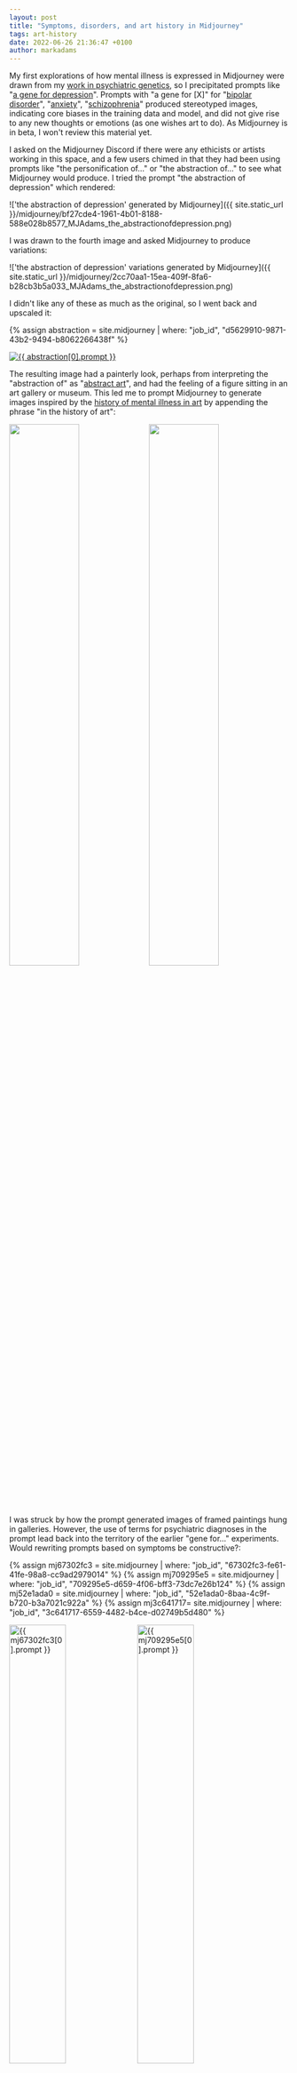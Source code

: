 ```yaml
---
layout: post
title: "Symptoms, disorders, and art history in Midjourney"
tags: art-history
date: 2022-06-26 21:36:47 +0100
author: markadams
---
```


My first explorations of how mental illness is expressed in Midjourney were drawn from my [work in psychiatric genetics](https://www.ed.ac.uk/profile/dr-mark-james-adams), so I precipitated prompts like "[a gene for depression][gene-for-mdd]".  Prompts with "a gene for \[X\]" for "[bipolar disorder][gene-for-bip]", "[anxiety][gene-for-anx]", "[schizophrenia][gene-for-scz]" produced stereotyped images, indicating core biases in the training data and model, and did not give rise to any new thoughts or emotions (as one wishes art to do). As Midjourney is in beta, I won't review this material yet. 

I asked on the Midjourney Discord if there were any ethicists or artists working in this space, and a few users chimed in that they had been using prompts like "the personification of…" or "the abstraction of…" to see what Midjourney would produce. I tried the prompt "the abstraction of depression" which rendered:

!['the abstraction of depression' generated by Midjourney]({{ site.static_url }}/midjourney/bf27cde4-1961-4b01-8188-588e028b8577_MJAdams_the_abstractionofdepression.png)

I was drawn to the fourth image and asked Midjourney to produce variations:

!['the abstraction of depression' variations generated by Midjourney]({{ site.static_url }}/midjourney/2cc70aa1-15ea-409f-8fa6-b28cb3b5a033_MJAdams_the_abstractionofdepression.png)

I didn't like any of these as much as the original, so I went back and upscaled it:

{% assign abstraction = site.midjourney | where: "job_id", "d5629910-9871-43b2-9494-b8062266438f" %}
<p><a href="{{ abstraction[0].url }}"><img src="{{ site.static_url }}/midjourney/{{ abstraction[0].save }}.jpg" alt="{{ abstraction[0].prompt }}"/></a></p>

The resulting image had a painterly look, perhaps from interpreting the "abstraction of" as "[abstract art][abstract]", and had the feeling of a figure sitting in an art gallery or museum. This led me to prompt Midjourney to generate images inspired by the [history of mental illness in art][illness-in-art] by appending the phrase "in the history of art":

<img src="{{ site.static_url }}/midjourney/55c36f4a-f702-42c1-a70a-ddbe69a96486_MJAdams_the_representationofdepressioninthehistoryofart.png" width="50%" height="50%"/><img src="{{ site.static_url }}/midjourney/3458094a-8e80-4cfe-af59-399d6fbabbc9_MJAdams_the_representationofschizophreniainthehistoryofart.png" width="50%" height="50%"/>

I was struck by how the prompt generated images of framed paintings hung in galleries. However, the use of terms for psychiatric diagnoses in the prompt lead back into the territory of the earlier "gene for…" experiments. Would rewriting prompts based on symptoms be constructive?:

{% assign mj67302fc3 = site.midjourney | where: "job_id", "67302fc3-fe61-41fe-98a8-cc9ad2979014" %}
{% assign mj709295e5 = site.midjourney | where: "job_id", "709295e5-d659-4f06-bff3-73dc7e26b124" %}
{% assign mj52e1ada0 = site.midjourney | where: "job_id", "52e1ada0-8baa-4c9f-b720-b3a7021c922a" %}
{% assign mj3c641717= site.midjourney | where: "job_id", "3c641717-6559-4482-b4ce-d02749b5d480" %}

<a href="{{ mj67302fc3[0].url }}"><img src="{{ site.static_url }}/midjourney/{{ mj67302fc3[0].save }}.jpg" alt="{{ mj67302fc3[0].prompt }}" width="45%" height="45%"/></a> <a href="{{ mj709295e5[0].url }}"><img src="{{ site.static_url }}/midjourney/{{ mj709295e5[0].save }}.jpg" alt="{{ mj709295e5[0].prompt }}" width="45%" height="45%"/></a>

<a href="{{ mj52e1ada0[0].url }}"><img src="{{ site.static_url }}/midjourney/{{ mj52e1ada0[0].save }}.jpg" alt="{{ mj52e1ada0[0].prompt }}" width="45%" height="45%"/></a> <a href="{{ mj3c641717[0].url }}"><img src="{{ site.static_url }}/midjourney/{{ mj3c641717[0].save }}.jpg" alt="{{ mj3c641717[0].prompt }}" width="45%" height="45%"/></a>

{% assign history = site.pages | where: "title", "History of Art" %}
In many of the images the the figures depicted are looking at art, making it, or becoming part of it. More of this series can be viewed in the [History of Art]({{ history[0].url }}) gallery.

[gene-for-mdd]: https://storage.googleapis.com/dream-machines-output/38ce81c1-f94f-461b-b5c2-8688ceb10935/grid_0.webp
[gene-for-bip]: https://storage.googleapis.com/dream-machines-output/740106e4-c7a7-4b3f-b21d-6c0bdcd2a912/grid_0.webp
[gene-for-anx]: https://storage.googleapis.com/dream-machines-output/7e8a6fbd-53c1-4afa-ac1c-854437232876/grid_0.webp
[gene-for-scz]: https://storage.googleapis.com/dream-machines-output/42e4023c-befb-4c64-a89f-34a1a4c25489/grid_0.webp
[abstract]: https://en.wikipedia.org/wiki/Abstract_art
[illness-in-art]: https://www.theparisreview.org/blog/2015/04/22/madness-and-meaning/
